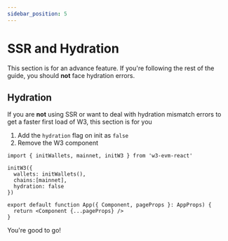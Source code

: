 ```yaml
---
sidebar_position: 5
---
```


# SSR and Hydration

This section is for an advance feature. If you're following the rest of the guide, you should **not** face hydration errors.

## Hydration

If you are **not** using SSR or want to deal with hydration mismatch errors to get a faster first load of W3, this section is for you

1. Add the `hydration` flag on init as `false`
2. Remove the W3 component

```tsx
import { initWallets, mainnet, initW3 } from 'w3-evm-react'

initW3({
  wallets: initWallets(),
  chains:[mainnet],
  hydration: false
})

export default function App({ Component, pageProps }: AppProps) {
  return <Component {...pageProps} />
}
```

You're good to go!